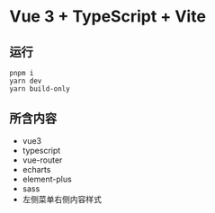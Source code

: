# Vue 3 + TypeScript + Vite

## 运行

```
pnpm i
yarn dev
yarn build-only
```

## 所含内容

- vue3
- typescript
- vue-router
- echarts
- element-plus
- sass
- 左侧菜单右侧内容样式